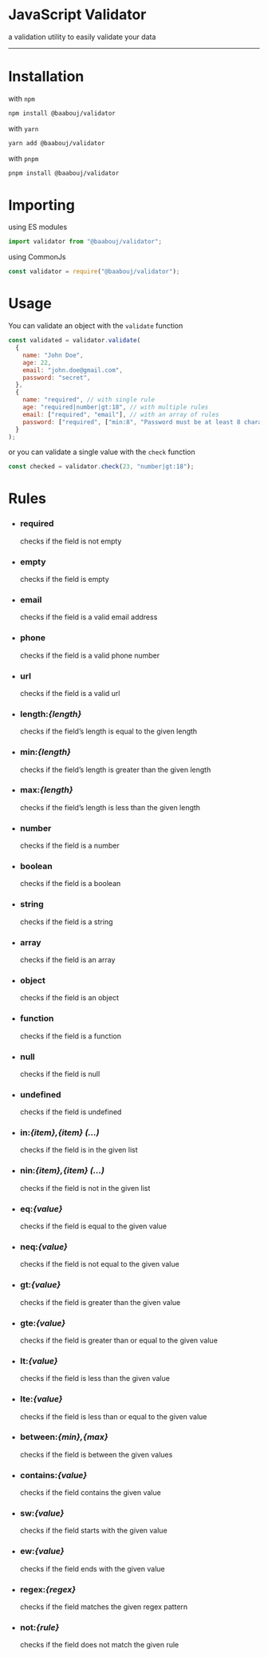 # JavaScript Validator

a validation utility to easily validate your data

---

# Installation

with `npm`

```bash
npm install @baabouj/validator
```

with `yarn`

```bash
yarn add @baabouj/validator
```

with `pnpm`

```bash
pnpm install @baabouj/validator
```

# Importing

using ES modules

```js
import validator from "@baabouj/validator";
```

using CommonJs

```js
const validator = require("@baabouj/validator");
```

# Usage

You can validate an object with the `validate` function

```js
const validated = validator.validate(
  {
    name: "John Doe",
    age: 22,
    email: "john.doe@gmail.com",
    password: "secret",
  },
  {
    name: "required", // with single rule
    age: "required|number|gt:18", // with multiple rules
    email: ["required", "email"], // with an array of rules
    password: ["required", ["min:8", "Password must be at least 8 characters"]], // with custom error message  
  }
);
```

or you can validate a single value with the `check` function

```js
const checked = validator.check(23, "number|gt:18");
```

# Rules

- ### required
    
    checks if the field is not empty
    
- ### empty
    
    checks if the field is empty
    
- ### email
    
    checks if the field is a valid email address
    
- ### phone
    
    checks if the field is a valid phone number
    
- ### url
    
    checks if the field is a valid url
    
- ### length:*{length}*
    
    checks if the field’s length is equal to the given length
    
- ### min:*{length}*
    
    checks if the field’s length is greater than the given length
    
- ### max:*{length}*
    
    checks if the field’s length is less than the given length
    
- ### number
    
    checks if the field is a number
    
- ### boolean
    
    checks if the field is a boolean
    
- ### string
    
    checks if the field is a string
    
- ### array
    
    checks if the field is an array
    
- ### object
    
    checks if the field is an object
    
- ### function
    
    checks if the field is a function
    
- ### null
    
    checks if the field is null
    
- ### undefined
    
    checks if the field is undefined
    
- ### in:*{item},{item} (...)*
    
    checks if the field is in the given list
    
- ### nin:*{item},{item} (...)*
    
    checks if the field is not in the given list
    
- ### eq:*{value}*
    
    checks if the field is equal to the given value
    
- ### neq:*{value}*
    
    checks if the field is not equal to the given value
    
- ### gt:*{value}*
    
    checks if the field is greater than the given value
    
- ### gte:*{value}*
    
    checks if the field is greater than or equal to the given value
    
- ### lt:*{value}*
    
    checks if the field is less than the given value
    
- ### lte:*{value}*
    
    checks if the field is less than or equal to the given value
    
- ### between:*{min},{max}*
    
    checks if the field is between the given values
    
- ### contains:*{value}*
    
    checks if the field contains the given value
    
- ### sw:*{value}*
    
    checks if the field starts with the given value
    
- ### ew:*{value}*
    
    checks if the field ends with the given value
    
- ### regex:*{regex}*
    
    checks if the field matches the given regex pattern
    
- ### not:*{rule}*
    
    checks if the field does not match the given rule
